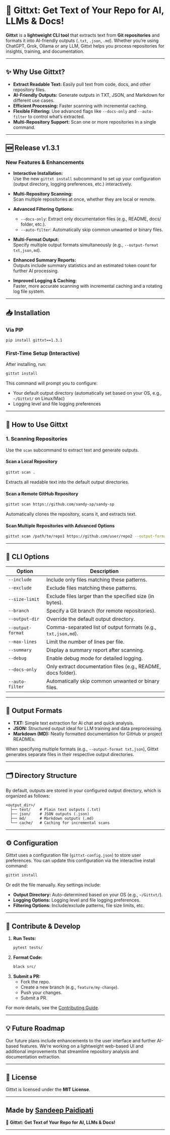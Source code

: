 # 🚀 Gittxt: Get Text of Your Repo for AI, LLMs & Docs!

**Gittxt** is a **lightweight CLI tool** that extracts text from **Git repositories** and formats it into AI-friendly outputs (`.txt`, `.json`, `.md`). Whether you’re using ChatGPT, Grok, Ollama or any LLM, Gittxt helps you process repositories for insights, training, and documentation.

---

## ✨ Why Use Gittxt?
- **Extract Readable Text:** Easily pull text from code, docs, and other repository files.
- **AI-Friendly Outputs:** Generate outputs in TXT, JSON, and Markdown for different use cases.
- **Efficient Processing:** Faster scanning with incremental caching.
- **Flexible Filtering:** Use advanced flags like `--docs-only` and `--auto-filter` to control what’s extracted.
- **Multi-Repository Support:** Scan one or more repositories in a single command.

---

## 🆕 Release v1.3.1

### New Features & Enhancements
- **Interactive Installation:**  
  Use the new `gittxt install` subcommand to set up your configuration (output directory, logging preferences, etc.) interactively.

- **Multi-Repository Scanning:**  
  Scan multiple repositories at once, whether they are local or remote.

- **Advanced Filtering Options:**  
  - `--docs-only`: Extract only documentation files (e.g., README, docs/ folder, etc.).
  - `--auto-filter`: Automatically skip common unwanted or binary files.

- **Multi-Format Output:**  
  Specify multiple output formats simultaneously (e.g., `--output-format txt,json,md`).

- **Enhanced Summary Reports:**  
  Outputs include summary statistics and an estimated token count for further AI processing.

- **Improved Logging & Caching:**  
  Faster, more accurate scanning with incremental caching and a rotating log file system.

---

## 📥 Installation

### Via PIP
```bash
pip install gittxt==1.3.1
```

### First-Time Setup (Interactive)
After installing, run:
```bash
gittxt install
```
This command will prompt you to configure:
- Your default output directory (automatically set based on your OS, e.g., `~/Gittxt/` on Linux/Mac)
- Logging level and file logging preferences

---

## 📌 How to Use Gittxt

### 1. Scanning Repositories
Use the `scan` subcommand to extract text and generate outputs.

#### Scan a Local Repository
```bash
gittxt scan .
```
Extracts all readable text into the default output directories.

#### Scan a Remote GitHub Repository
```bash
gittxt scan https://github.com/sandy-sp/sandy-sp
```
Automatically clones the repository, scans it, and extracts text.

#### Scan Multiple Repositories with Advanced Options
```bash
gittxt scan /path/to/repo1 https://github.com/user/repo2 --output-format txt,json --docs-only --auto-filter --summary
```

---

## 🔧 CLI Options

| Option                   | Description                                                               |
|--------------------------|---------------------------------------------------------------------------|
| `--include`              | Include only files matching these patterns.                              |
| `--exclude`              | Exclude files matching these patterns.                                   |
| `--size-limit`           | Exclude files larger than the specified size (in bytes).                 |
| `--branch`               | Specify a Git branch (for remote repositories).                          |
| `--output-dir`           | Override the default output directory.                                   |
| `--output-format`        | Comma-separated list of output formats (e.g., `txt,json,md`).               |
| `--max-lines`            | Limit the number of lines per file.                                      |
| `--summary`              | Display a summary report after scanning.                                 |
| `--debug`                | Enable debug mode for detailed logging.                                  |
| `--docs-only`            | Only extract documentation files (e.g., README, docs folder).              |
| `--auto-filter`          | Automatically skip common unwanted or binary files.                      |

---

## 📄 Output Formats

- **TXT:** Simple text extraction for AI chat and quick analysis.
- **JSON:** Structured output ideal for LLM training and data preprocessing.
- **Markdown (MD):** Neatly formatted documentation for GitHub or project READMEs.

When specifying multiple formats (e.g., `--output-format txt,json`), Gittxt generates separate files in their respective output directories.

---

## 🗂 Directory Structure

By default, outputs are stored in your configured output directory, which is organized as follows:
```
<output_dir>/
  ├── text/    # Plain text outputs (.txt)
  ├── json/    # JSON outputs (.json)
  ├── md/      # Markdown outputs (.md)
  └── cache/   # Caching for incremental scans
```

---

## ⚙️ Configuration

Gittxt uses a configuration file (`gittxt-config.json`) to store user preferences. You can update this configuration via the interactive install command:
```bash
gittxt install
```
Or edit the file manually. Key settings include:
- **Output Directory:** Auto-determined based on your OS (e.g., `~/Gittxt/`).
- **Logging Options:** Logging level and file logging preferences.
- **Filtering Options:** Include/exclude patterns, file size limits, etc.

---

## 📌 Contribute & Develop

1. **Run Tests:**
   ```bash
   pytest tests/
   ```
2. **Format Code:**
   ```bash
   black src/
   ```
3. **Submit a PR:**
   - Fork the repo.
   - Create a new branch (e.g., `feature/my-change`).
   - Push your changes.
   - Submit a PR.

For more details, see the [Contributing Guide](CONTRIBUTING.md).

---

## 💡 Future Roadmap

Our future plans include enhancements to the user interface and further AI-based features. We’re working on a lightweight web-based UI and additional improvements that streamline repository analysis and documentation extraction.

---

## 📜 License

Gittxt is licensed under the **MIT License**.

---

## **Made by [Sandeep Paidipati](https://github.com/sandy-sp)**
🚀 **Gittxt: Get Text of Your Repo for AI, LLMs & Docs!**

---